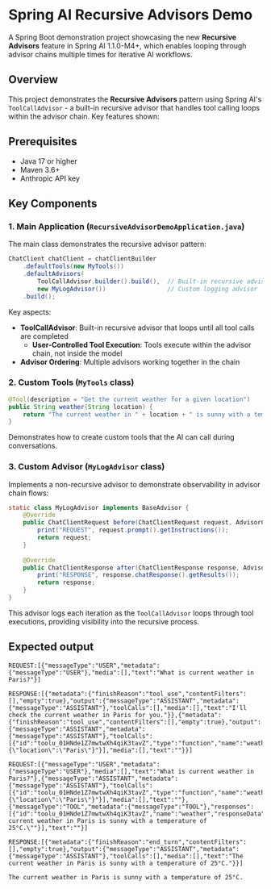 # Spring AI Recursive Advisors Demo

A Spring Boot demonstration project showcasing the new **Recursive Advisors** feature in Spring AI 1.1.0-M4+, which enables looping through advisor chains multiple times for iterative AI workflows.

## Overview

This project demonstrates the **Recursive Advisors** pattern using Spring AI's `ToolCallAdvisor` - a built-in recursive advisor that handles tool calling loops within the advisor chain. Key features shown:

## Prerequisites

- Java 17 or higher
- Maven 3.6+
- Anthropic API key

## Key Components

### 1. Main Application (`RecursiveAdvisorDemoApplication.java`)

The main class demonstrates the recursive advisor pattern:

```java
ChatClient chatClient = chatClientBuilder
    .defaultTools(new MyTools())
    .defaultAdvisors(
        ToolCallAdvisor.builder().build(),  // Built-in recursive advisor
        new MyLogAdvisor())                 // Custom logging advisor
    .build();
```

Key aspects:
- **ToolCallAdvisor**: Built-in recursive advisor that loops until all tool calls are completed
    - **User-Controlled Tool Execution**: Tools execute within the advisor chain, not inside the model
- **Advisor Ordering**: Multiple advisors working together in the chain

### 2. Custom Tools (`MyTools` class)

```java
@Tool(description = "Get the current weather for a given location")
public String weather(String location) {
    return "The current weather in " + location + " is sunny with a temperature of 25°C.";
}
```

Demonstrates how to create custom tools that the AI can call during conversations.

### 3. Custom Advisor (`MyLogAdvisor` class)

Implements a non-recursive advisor to demonstrate observability in advisor chain flows:

```java
static class MyLogAdvisor implements BaseAdvisor {
    @Override
    public ChatClientRequest before(ChatClientRequest request, AdvisorChain chain) {
        print("REQUEST", request.prompt().getInstructions());
        return request;
    }
    
    @Override
    public ChatClientResponse after(ChatClientResponse response, AdvisorChain chain) {
        print("RESPONSE", response.chatResponse().getResults());
        return response;
    }
}
```

This advisor logs each iteration as the `ToolCallAdvisor` loops through tool executions, providing visibility into the recursive process.

## Expected output 

```
REQUEST:[{"messageType":"USER","metadata":{"messageType":"USER"},"media":[],"text":"What is current weather in Paris?"}]

RESPONSE:[{"metadata":{"finishReason":"tool_use","contentFilters":[],"empty":true},"output":{"messageType":"ASSISTANT","metadata":{"messageType":"ASSISTANT"},"toolCalls":[],"media":[],"text":"I'll check the current weather in Paris for you."}},{"metadata":{"finishReason":"tool_use","contentFilters":[],"empty":true},"output":{"messageType":"ASSISTANT","metadata":{"messageType":"ASSISTANT"},"toolCalls":[{"id":"toolu_01HNde1Z7mwtwXh4qiK3tavZ","type":"function","name":"weather","arguments":"{\"location\":\"Paris\"}"}],"media":[],"text":""}}]

REQUEST:[{"messageType":"USER","metadata":{"messageType":"USER"},"media":[],"text":"What is current weather in Paris?"},{"messageType":"ASSISTANT","metadata":{"messageType":"ASSISTANT"},"toolCalls":[{"id":"toolu_01HNde1Z7mwtwXh4qiK3tavZ","type":"function","name":"weather","arguments":"{\"location\":\"Paris\"}"}],"media":[],"text":""},{"messageType":"TOOL","metadata":{"messageType":"TOOL"},"responses":[{"id":"toolu_01HNde1Z7mwtwXh4qiK3tavZ","name":"weather","responseData":"\"The current weather in Paris is sunny with a temperature of 25°C.\""}],"text":""}]

RESPONSE:[{"metadata":{"finishReason":"end_turn","contentFilters":[],"empty":true},"output":{"messageType":"ASSISTANT","metadata":{"messageType":"ASSISTANT"},"toolCalls":[],"media":[],"text":"The current weather in Paris is sunny with a temperature of 25°C."}}]

The current weather in Paris is sunny with a temperature of 25°C.
```
